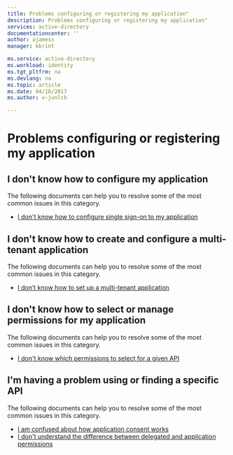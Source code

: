 ```yaml
---
title: Problems configuring or registering my application"
description: Problems configuring or registering my application"
services: active-directory
documentationcenter: ''
author: ajamess
manager: kbrint

ms.service: active-directory
ms.workload: identity
ms.tgt_pltfrm: na
ms.devlang: na
ms.topic: article
ms.date: 04/10/2017
ms.author: v-junlch

---
```


# Problems configuring or registering my application



## I don't know how to configure my application
  The following documents can help you to resolve some of the most common issues in this category.
 
  - [I don't know how to configure single sign-on to my application](application-dev-registration-config-sso-how-to.md)
 

## I don't know how to create and configure a multi-tenant application
  The following documents can help you to resolve some of the most common issues in this category.

  - [I don’t know how to set up a multi-tenant application](application-dev-setup-multi-tenant-app.md)

## I don't know how to select or manage permissions for my application
  The following documents can help you to resolve some of the most common issues in this category.
  - [I don't know which permissions to select for a given API](application-dev-perms-for-given-api.md)

## I'm having a problem using or finding a specific API
  The following documents can help you to resolve some of the most common issues in this category.

  - [I am confused about how application consent works](application-dev-consent-framework.md)
  - [I don't understand the difference between delegated and application permissions](application-dev-delegated-and-app-perms.md)
